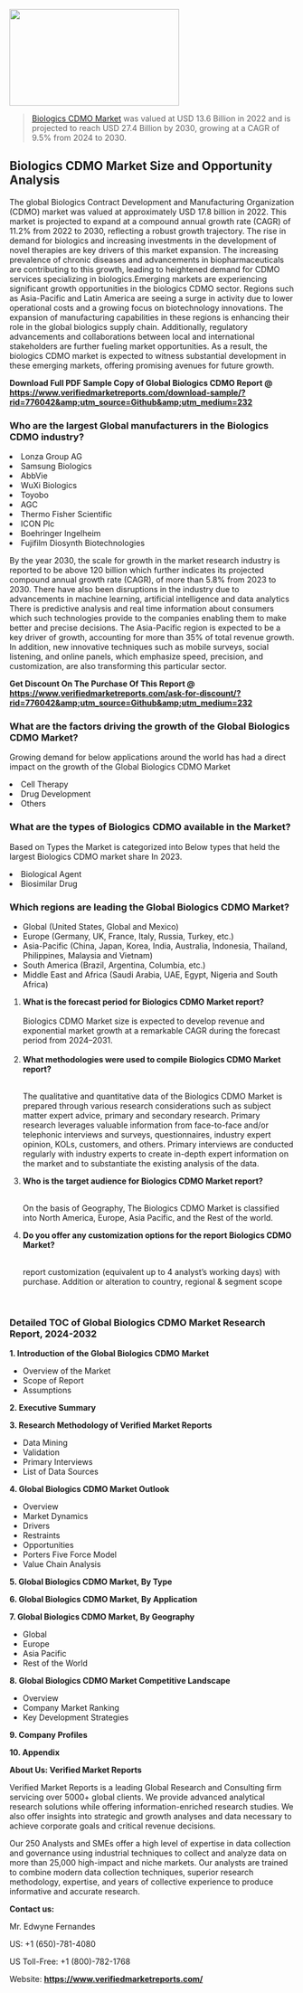 <img src="https://ffe5etoiles.com/wp-content/uploads/2024/12/MST1-300x171.png" alt="" width="300" height="171" class="alignnone size-medium wp-image-20088" /><blockquote><p><p><a href="https://www.verifiedmarketreports.com/download-sample/?rid=776042&utm_source=Github&utm_medium=232" target="_blank">Biologics CDMO Market</a> was valued at USD 13.6 Billion in 2022 and is projected to reach USD 27.4 Billion by 2030, growing at a CAGR of 9.5% from 2024 to 2030.</p></blockquote><p><h2>Biologics CDMO Market Size and Opportunity Analysis</h2>The global Biologics Contract Development and Manufacturing Organization (CDMO) market was valued at approximately USD 17.8 billion in 2022. This market is projected to expand at a compound annual growth rate (CAGR) of 11.2% from 2022 to 2030, reflecting a robust growth trajectory. The rise in demand for biologics and increasing investments in the development of novel therapies are key drivers of this market expansion. The increasing prevalence of chronic diseases and advancements in biopharmaceuticals are contributing to this growth, leading to heightened demand for CDMO services specializing in biologics.Emerging markets are experiencing significant growth opportunities in the biologics CDMO sector. Regions such as Asia-Pacific and Latin America are seeing a surge in activity due to lower operational costs and a growing focus on biotechnology innovations. The expansion of manufacturing capabilities in these regions is enhancing their role in the global biologics supply chain. Additionally, regulatory advancements and collaborations between local and international stakeholders are further fueling market opportunities. As a result, the biologics CDMO market is expected to witness substantial development in these emerging markets, offering promising avenues for future growth.</p><p class=""><strong>Download Full PDF Sample Copy of Global Biologics CDMO Report @ <a href="https://www.verifiedmarketreports.com/download-sample/?rid=776042&amp;utm_source=Github&amp;utm_medium=232" target="_blank">https://www.verifiedmarketreports.com/download-sample/?rid=776042&amp;utm_source=Github&amp;utm_medium=232</a></strong></p><h3 id="" class="">Who are the largest Global manufacturers in the Biologics CDMO industry?</h3><p><li>Lonza Group AG</li><li> Samsung Biologics</li><li> AbbVie</li><li> WuXi Biologics</li><li> Toyobo</li><li> AGC</li><li> Thermo Fisher Scientific</li><li> ICON Plc</li><li> Boehringer Ingelheim</li><li> Fujifilm Diosynth Biotechnologies</li></p><div class=""><div class="" dir="" data-message-author-role="" data-message-id="" data-message-model-slug=""><div class=""><div class=""><div class=""><div class="" dir="" data-message-author-role="" data-message-id="" data-message-model-slug=""><div class=""><div class=""><p>By the year 2030, the scale for growth in the market research industry is reported to be above 120 billion which further indicates its projected compound annual growth rate (CAGR), of more than 5.8% from 2023 to 2030. There have also been disruptions in the industry due to advancements in machine learning, artificial intelligence and data analytics There is predictive analysis and real time information about consumers which such technologies provide to the companies enabling them to make better and precise decisions. The Asia-Pacific region is expected to be a key driver of growth, accounting for more than 35% of total revenue growth. In addition, new innovative techniques such as mobile surveys, social listening, and online panels, which emphasize speed, precision, and customization, are also transforming this particular sector.</p><p><strong>Get Discount On The Purchase Of This Report @&nbsp; <a href="https://www.verifiedmarketreports.com/ask-for-discount/?rid=776042&amp;utm_source=Github&amp;utm_medium=232" target="_blank">https://www.verifiedmarketreports.com/ask-for-discount/?rid=776042&amp;utm_source=Github&amp;utm_medium=232</a></strong></p></div></div></div></div></div></div></div></div><h3 id="" class="">What are the factors driving the growth of the Global Biologics CDMO Market?</h3><p id="" class="">Growing demand for below applications around the world has had a direct impact on the growth of the Global Biologics CDMO Market</p><p id="" class=""><li>Cell Therapy</li><li> Drug Development</li><li> Others</li></p><h3 id="" class="">What are the types of Biologics CDMO available in the Market?</h3><p id="" class="">Based on Types the Market is categorized into Below types that held the largest Biologics CDMO market share In 2023.</p><p id="" class=""><li>Biological Agent</li><li> Biosimilar Drug</li></p><h3 id="" class="">Which regions are leading the Global Biologics CDMO Market?</h3><ul><li>Global (United States, Global and Mexico)</li><li>Europe (Germany, UK, France, Italy, Russia, Turkey, etc.)</li><li>Asia-Pacific (China, Japan, Korea, India, Australia, Indonesia, Thailand, Philippines, Malaysia and Vietnam)</li><li>South America (Brazil, Argentina, Columbia, etc.)</li><li>Middle East and Africa (Saudi Arabia, UAE, Egypt, Nigeria and South Africa)</li></ul><p><ol><li><strong>What is the forecast period for Biologics CDMO Market report?<br /></strong><br /><span data-sheets-root="1" data-sheets-value="{&quot;1&quot;:2,&quot;2&quot;:&quot;XXXX size is expected to develop revenue and exponential market growth at a remarkable CAGR during the forecast period from 2024&ndash;2030.&quot;}" data-sheets-userformat="{&quot;2&quot;:12674,&quot;4&quot;:{&quot;1&quot;:2,&quot;2&quot;:16776960},&quot;10&quot;:2,&quot;11&quot;:0,&quot;15&quot;:&quot;Arial&quot;,&quot;16&quot;:12}">Biologics CDMO Market size is expected to develop revenue and exponential market growth at a remarkable CAGR during the forecast period from 2024&ndash;2031.</span><br /><br /></li><li><strong>What methodologies were used to compile Biologics CDMO Market report?<br /><br /></strong><p>The qualitative and quantitative data of the&nbsp;Biologics CDMO Market is prepared through various research considerations such as subject matter expert advice, primary and secondary research. Primary research leverages valuable information from face-to-face and/or telephonic interviews and surveys, questionnaires, industry expert opinion, KOLs, customers, and others. Primary interviews are conducted regularly with industry experts to create in-depth expert information on the market and to substantiate the existing analysis of the data.&nbsp;</p></li><li><strong>Who is the target audience for Biologics CDMO Market report?<br /><br /></strong><p>On the basis of Geography, The&nbsp;Biologics CDMO Market is classified into North America, Europe, Asia Pacific, and the Rest of the world.</p></li><li><strong>Do you offer any customization options for the report Biologics CDMO Market?<br /><br /></strong><p>report customization (equivalent up to 4 analyst&rsquo;s working days) with purchase. Addition or alteration to country, regional &amp; segment scope</p><p>&nbsp;</p></li></ol></p><h3 id="" class="">Detailed TOC of Global Biologics CDMO Market Research Report, 2024-2032</h3><p id="" class=""><strong>1. Introduction of the Global Biologics CDMO Market</strong></p><ul><li>Overview of the Market</li><li>Scope of Report</li><li>Assumptions</li></ul><p id="" class=""><strong>2. Executive Summary</strong></p><p id="" class=""><strong>3. Research Methodology of&nbsp;Verified Market Reports</strong></p><ul><li>Data Mining</li><li>Validation</li><li>Primary Interviews</li><li>List of Data Sources</li></ul><p id="" class=""><strong>4. Global Biologics CDMO Market Outlook</strong></p><ul><li>Overview</li><li>Market Dynamics</li><li>Drivers</li><li>Restraints</li><li>Opportunities</li><li>Porters Five Force Model</li><li>Value Chain Analysis</li></ul><p id="" class=""><strong>5. Global Biologics CDMO Market, By&nbsp;Type</strong></p><p id="" class=""><strong>6. Global Biologics CDMO Market, By Application</strong></p><p id="" class=""><strong>7. Global Biologics CDMO Market, By Geography</strong></p><ul><li>Global</li><li>Europe</li><li>Asia Pacific</li><li>Rest of the World</li></ul><p id="" class=""><strong>8. Global Biologics CDMO Market Competitive Landscape</strong></p><ul><li>Overview</li><li>Company Market Ranking</li><li>Key Development Strategies</li></ul><p id="" class=""><strong>9. Company Profiles</strong></p><p id="" class=""><strong>10. Appendix</strong></p><p id="" class=""><strong>About Us: Verified Market Reports</strong></p><p id="" class="">Verified Market Reports is a leading Global Research and Consulting firm servicing over 5000+ global clients. We provide advanced analytical research solutions while offering information-enriched research studies. We also offer insights into strategic and growth analyses and data necessary to achieve corporate goals and critical revenue decisions.</p><p id="" class="">Our 250 Analysts and SMEs offer a high level of expertise in data collection and governance using industrial techniques to collect and analyze data on more than 25,000 high-impact and niche markets. Our analysts are trained to combine modern data collection techniques, superior research methodology, expertise, and years of collective experience to produce informative and accurate research.</p><p id="" class=""><strong>Contact us:</strong></p><p id="" class="">Mr. Edwyne Fernandes</p><p id="" class="">US: +1 (650)-781-4080</p><p id="" class="">US Toll-Free: +1 (800)-782-1768</p><p id="" class="">Website: <a target="" data-test-app-aware-link=""><strong>https://www.verifiedmarketreports.com/</strong></a></p>
